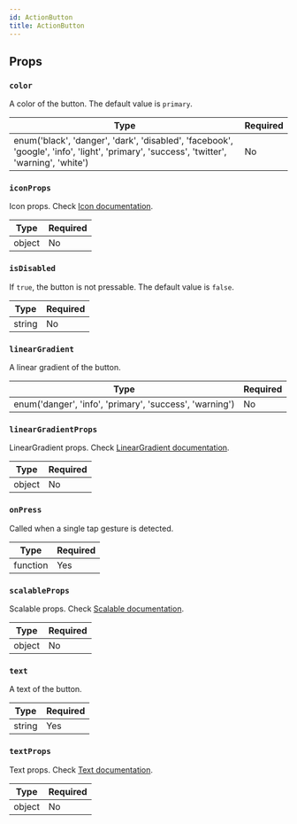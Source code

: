 ```yaml
---
id: ActionButton
title: ActionButton
---
```


## Props

### `color`

A color of the button. The default value is `primary`.

| Type                                                                                                                                    | Required |
| ----------------------------------------------------------------------------------------------------------------------------------------| -------- |
| enum('black', 'danger', 'dark', 'disabled', 'facebook', 'google', 'info', 'light', 'primary', 'success', 'twitter', 'warning', 'white') | No       |

### `iconProps`

Icon props. Check [Icon documentation](Icon.md#props).

| Type   | Required |
| -------| -------- |
| object | No       |

### `isDisabled`

If `true`, the button is not pressable. The default value is `false`.

| Type   | Required |
| -------| -------- |
| string | No       |

### `linearGradient`

A linear gradient of the button.

| Type                                                    | Required |
| --------------------------------------------------------| -------- |
| enum('danger', 'info', 'primary', 'success', 'warning') | No       |

### `linearGradientProps`

LinearGradient props. Check [LinearGradient documentation](LinearGradient.md#props).

| Type   | Required |
| -------| -------- |
| object | No       |

### `onPress`

Called when a single tap gesture is detected.

| Type     | Required |
| ---------| -------- |
| function | Yes      |

### `scalableProps`

Scalable props. Check [Scalable documentation](Scalable.md#props).

| Type   | Required |
| -------| -------- |
| object | No       |

### `text`

A text of the button.

| Type   | Required |
| -------| -------- |
| string | Yes      |

### `textProps`

Text props. Check [Text documentation](Text.md#props).

| Type   | Required |
| -------| -------- |
| object | No       |
